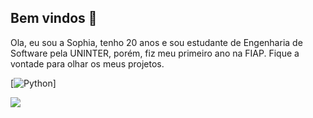 ## Bem vindos 👋
Ola, eu sou a Sophia, tenho 20 anos e sou estudante de Engenharia de Software pela UNINTER, porém, fiz meu primeiro ano na FIAP. Fique a vontade para olhar os meus projetos.

[![Python]([https://github.com/get-icon/geticon/blob/master/icons/python.svg](https://img.shields.io/badge/Python-14354C?style=for-the-badge&logo=python&logoColor=white))]
<div>
  <a><img src="https://img.shields.io/badge/Python-14354C?style=for-the-badge&logo=python&logoColor=white"></a>
</div>
<!--
**SophiaNCM/SophiaNCM** is a ✨ _special_ ✨ repository because its `README.md` (this file) appears on your GitHub profile.

